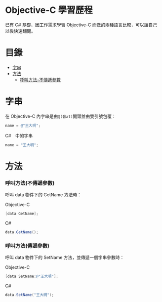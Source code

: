 # Objective-C 學習歷程
已有 C# 基礎，因工作需求學習 Objective-C 而做的兩種語言比較，可以讓自己以後快速翻閱。

# 目錄
- [字串](#字串)
- [方法](#方法)
    - [呼叫方法-不傳遞參數](#呼叫方法-(-不傳遞參數-)-)


# 字串
在 Objective-C 內字串是由`@(音at)`開頭並由雙引號包覆：
```objective-c
name = @"王大明";
```
C#　中的字串
```csharp
name = "王大明";
```

# 方法

### 呼叫方法(不傳遞參數)
呼叫 data 物件下的 GetName 方法時：

Objective-C
```objective-c
[data GetName];
```

C#
```csharp
data.GetName();
```

### 呼叫方法(傳遞參數)
呼叫 data 物件下的 SetName 方法，並傳遞一個字串參數時：

Objective-C
```objective-c
[data SetName:@"王大明"];
```

C#
```csharp
data.SetName("王大明");
```
